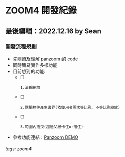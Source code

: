 # ZOOM4 開發紀錄
## 最後編輯：2022.12.16 by Sean
### 開發流程規劃

* 先閱讀及理解 panzoom 的 code
* 同時簡易實作多樣功能
* 目前想到的功能: 
    - [ ]     1.滾輪縮放
    - [ ]     2.點擊物件產生邊界(依使用者需求等比例、不等比例縮放)
    - [ ]     3.範圍內拖曳(超過父層卡住or擋住)

* 參考功能連結：[Panzoom DEMO](https://timmywil.com/panzoom/demo/)



###### tags: zoom4